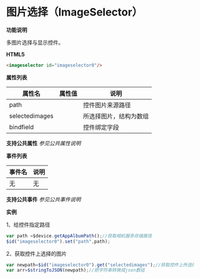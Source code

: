 # 图片选择（ImageSelector）

**功能说明**

多图片选择与显示控件。

**HTML5**

```html
<imageselector id="imageselector0"/>
```

**属性列表**

| 属性名 | 属性值 | 说明 |
| ------------ | ------------ | ------------ |
| path |   | 控件图片来源路径 |
| selectedimages |   | 所选择图片，结构为数组 |
| bindfield |   | 控件绑定字段 |

**支持公共属性**
*参见公共属性说明*

**事件列表**

| 事件名 | 说明 |
| ------------ | ------------ |
| 无 | 无 |

**支持公共事件**
*参见公共事件说明*

**实例**

1、给控件指定路径

```javascript
var path =$device.getAppAlbumPath();//获取相机服务存储路径
$id("imageselector0").set("path",path);
```

2、获取控件上选择的图片

```javascript
var newpath=$id("imageselector0").get("selectedimages");//获取控件上所选择的图片，返回值为字符串
var arr=$stringToJSON(newpath);//把字符串转换成json数组
```



